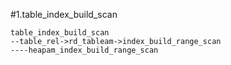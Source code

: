 #1.table_index_build_scan

```
table_index_build_scan
--table_rel->rd_tableam->index_build_range_scan
----heapam_index_build_range_scan
```